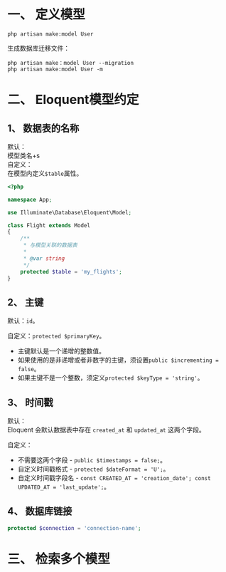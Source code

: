 # 一、 定义模型
```
php artisan make:model User
```
生成数据库迁移文件：  
```
php artisan make：model User --migration
php artisan make:model User -m
```

# 二、 Eloquent模型约定
## 1、 数据表的名称
默认：  
模型类名+s  
自定义：  
在模型内定义`$table`属性。  
```php
<?php

namespace App;

use Illuminate\Database\Eloquent\Model;

class Flight extends Model
{
    /**
     * 与模型关联的数据表
     *
     * @var string
     */
    protected $table = 'my_flights';
}
```

## 2、 主键
默认：`id`。  

自定义：`protected $primaryKey`。  

* 主键默认是一个递增的整数值。  
* 如果使用的是非递增或者非数字的主键，须设置`public $incrementing = false`。
* 如果主键不是一个整数，须定义`protected $keyType = 'string'`。

## 3、 时间戳
默认：  
Eloquent 会默认数据表中存在 `created_at` 和 `updated_at` 这两个字段。  

自定义：  
* 不需要这两个字段 - `public $timestamps = false;`。
* 自定义时间戳格式 - `protected $dateFormat = 'U';`。
* 自定义时间戳字段名 - `const CREATED_AT = 'creation_date'; const UPDATED_AT = 'last_update';`。


## 4、 数据库链接
```php
protected $connection = 'connection-name';
```

# 三、 检索多个模型
